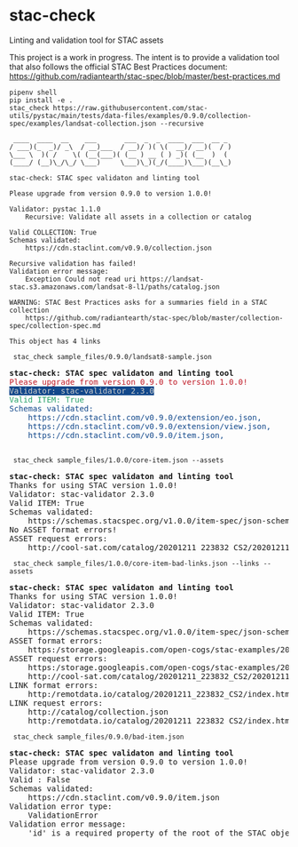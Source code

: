# stac-check
Linting and validation tool for STAC assets

This project is a work in progress. The intent is to provide a validation tool that also follows the official STAC Best Practices document: https://github.com/radiantearth/stac-spec/blob/master/best-practices.md

``` pipenv shell ```     
``` pip install -e . ```   
``` stac_check https://raw.githubusercontent.com/stac-utils/pystac/main/tests/data-files/examples/0.9.0/collection-spec/examples/landsat-collection.json --recursive ```
```
 ____  ____  __    ___       ___  _  _  ____  ___  __ _ 
/ ___)(_  _)/ _\  / __)___  / __)/ )( \(  __)/ __)(  / )
\___ \  )( /    \( (__(___)( (__ ) __ ( ) _)( (__  )  ( 
(____/ (__)\_/\_/ \___)     \___)\_)(_/(____)\___)(__\_)
    
stac-check: STAC spec validaton and linting tool

Please upgrade from version 0.9.0 to version 1.0.0!

Validator: pystac 1.1.0
    Recursive: Validate all assets in a collection or catalog

Valid COLLECTION: True
Schemas validated: 
    https://cdn.staclint.com/v0.9.0/collection.json

Recursive validation has failed!
Validation error message: 
    Exception Could not read uri https://landsat-stac.s3.amazonaws.com/landsat-8-l1/paths/catalog.json

WARNING: STAC Best Practices asks for a summaries field in a STAC collection
    https://github.com/radiantearth/stac-spec/blob/master/collection-spec/collection-spec.md

This object has 4 links
```

``` stac_check sample_files/0.9.0/landsat8-sample.json```

<pre><b>stac-check: STAC spec validaton and linting tool</b>
<font color="#C01C28">Please upgrade from version 0.9.0 to version 1.0.0!</font>
<span style="background-color:#12488B"><font color="#D0CFCC">Validator: stac-validator 2.3.0</font></span>
<font color="#26A269">Valid ITEM: True</font>
<font color="#12488B">Schemas validated: </font>
<font color="#12488B">    https://cdn.staclint.com/v0.9.0/extension/eo.json,</font>
<font color="#12488B">    https://cdn.staclint.com/v0.9.0/extension/view.json,</font>
<font color="#12488B">    https://cdn.staclint.com/v0.9.0/item.json,</font>
<font color="#12488B"></font>
</pre>

``` stac_check sample_files/1.0.0/core-item.json --assets```    
<pre>
<b>stac-check: STAC spec validaton and linting tool</b>
Thanks for using STAC version 1.0.0!
Validator: stac-validator 2.3.0
Valid ITEM: True
Schemas validated: 
    https://schemas.stacspec.org/v1.0.0/item-spec/json-schema/item.json
No ASSET format errors!
ASSET request errors: 
    http://cool-sat.com/catalog/20201211_223832_CS2/20201211_223832_CS2.EPH
</pre>


   
``` stac_check sample_files/1.0.0/core-item-bad-links.json --links --assets```    
<pre>
<b>stac-check: STAC spec validaton and linting tool</b>
Thanks for using STAC version 1.0.0!
Validator: stac-validator 2.3.0
Valid ITEM: True
Schemas validated: 
    https://schemas.stacspec.org/v1.0.0/item-spec/json-schema/item.json
ASSET format errors: 
    https:/storage.googleapis.com/open-cogs/stac-examples/20201211_223832_CS2.jpg
ASSET request errors: 
    https:/storage.googleapis.com/open-cogs/stac-examples/20201211_223832_CS2.jpg
    http://cool-sat.com/catalog/20201211_223832_CS2/20201211_223832_CS2.EPH
LINK format errors: 
    http:/remotdata.io/catalog/20201211_223832_CS2/index.html
LINK request errors: 
    http://catalog/collection.json
    http:/remotdata.io/catalog/20201211_223832_CS2/index.html
</pre>
  
  
    
``` stac_check sample_files/0.9.0/bad-item.json```    
<pre>
<b>stac-check: STAC spec validaton and linting tool</b>
Please upgrade from version 0.9.0 to version 1.0.0!
Validator: stac-validator 2.3.0
Valid : False
Schemas validated: 
    https://cdn.staclint.com/v0.9.0/item.json
Validation error type: 
    ValidationError
Validation error message: 
    'id' is a required property of the root of the STAC object
</pre>